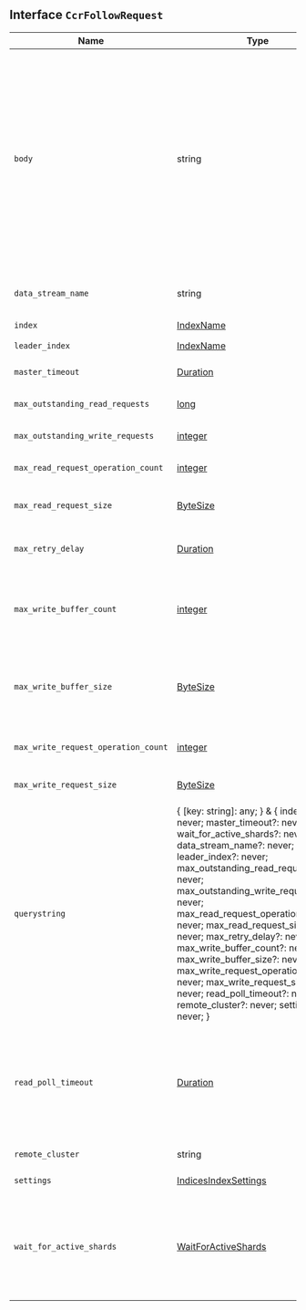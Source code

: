 ## Interface `CcrFollowRequest`

| Name | Type | Description |
| - | - | - |
| `body` | string | ({ [key: string]: any; } & { index?: never; master_timeout?: never; wait_for_active_shards?: never; data_stream_name?: never; leader_index?: never; max_outstanding_read_requests?: never; max_outstanding_write_requests?: never; max_read_request_operation_count?: never; max_read_request_size?: never; max_retry_delay?: never; max_write_buffer_count?: never; max_write_buffer_size?: never; max_write_request_operation_count?: never; max_write_request_size?: never; read_poll_timeout?: never; remote_cluster?: never; settings?: never; }) | All values in `body` will be added to the request body. |
| `data_stream_name` | string | If the leader index is part of a data stream, the name to which the local data stream for the followed index should be renamed. |
| `index` | [IndexName](./IndexName.md) | The name of the follower index. |
| `leader_index` | [IndexName](./IndexName.md) | The name of the index in the leader cluster to follow. |
| `master_timeout` | [Duration](./Duration.md) | Period to wait for a connection to the master node. |
| `max_outstanding_read_requests` | [long](./long.md) | The maximum number of outstanding reads requests from the remote cluster. |
| `max_outstanding_write_requests` | [integer](./integer.md) | The maximum number of outstanding write requests on the follower. |
| `max_read_request_operation_count` | [integer](./integer.md) | The maximum number of operations to pull per read from the remote cluster. |
| `max_read_request_size` | [ByteSize](./ByteSize.md) | The maximum size in bytes of per read of a batch of operations pulled from the remote cluster. |
| `max_retry_delay` | [Duration](./Duration.md) | The maximum time to wait before retrying an operation that failed exceptionally. An exponential backoff strategy is employed when retrying. |
| `max_write_buffer_count` | [integer](./integer.md) | The maximum number of operations that can be queued for writing. When this limit is reached, reads from the remote cluster will be deferred until the number of queued operations goes below the limit. |
| `max_write_buffer_size` | [ByteSize](./ByteSize.md) | The maximum total bytes of operations that can be queued for writing. When this limit is reached, reads from the remote cluster will be deferred until the total bytes of queued operations goes below the limit. |
| `max_write_request_operation_count` | [integer](./integer.md) | The maximum number of operations per bulk write request executed on the follower. |
| `max_write_request_size` | [ByteSize](./ByteSize.md) | The maximum total bytes of operations per bulk write request executed on the follower. |
| `querystring` | { [key: string]: any; } & { index?: never; master_timeout?: never; wait_for_active_shards?: never; data_stream_name?: never; leader_index?: never; max_outstanding_read_requests?: never; max_outstanding_write_requests?: never; max_read_request_operation_count?: never; max_read_request_size?: never; max_retry_delay?: never; max_write_buffer_count?: never; max_write_buffer_size?: never; max_write_request_operation_count?: never; max_write_request_size?: never; read_poll_timeout?: never; remote_cluster?: never; settings?: never; } | All values in `querystring` will be added to the request querystring. |
| `read_poll_timeout` | [Duration](./Duration.md) | The maximum time to wait for new operations on the remote cluster when the follower index is synchronized with the leader index. When the timeout has elapsed, the poll for operations will return to the follower so that it can update some statistics. Then the follower will immediately attempt to read from the leader again. |
| `remote_cluster` | string | The remote cluster containing the leader index. |
| `settings` | [IndicesIndexSettings](./IndicesIndexSettings.md) | Settings to override from the leader index. |
| `wait_for_active_shards` | [WaitForActiveShards](./WaitForActiveShards.md) | Specifies the number of shards to wait on being active before responding. This defaults to waiting on none of the shards to be active. A shard must be restored from the leader index before being active. Restoring a follower shard requires transferring all the remote Lucene segment files to the follower index. |
